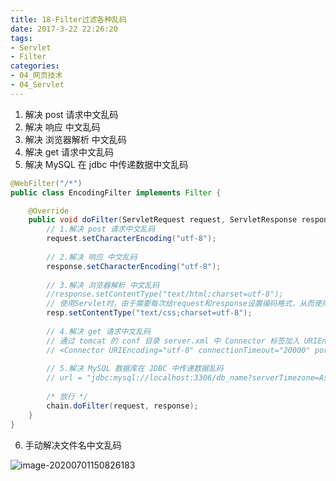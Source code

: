 ```yaml
---
title: 18-Filter过滤各种乱码
date: 2017-3-22 22:26:20
tags:
- Servlet
- Filter
categories: 
- 04_网页技术
- 04_Servlet
---
```




1. 解决 post 请求中文乱码
3. 解决 响应 中文乱码
4. 解决 浏览器解析 中文乱码
4. 解决 get 请求中文乱码
5. 解决 MySQL 在 jdbc 中传递数据中文乱码



```java
@WebFilter("/*")
public class EncodingFilter implements Filter {

	@Override
	public void doFilter(ServletRequest request, ServletResponse response, FilterChain chain)  throws IOException, ServletException {
		// 1.解决 post 请求中文乱码
		request.setCharacterEncoding("utf-8"); 
        
		// 2.解决 响应 中文乱码
		response.setCharacterEncoding("utf-8"); 
		
		// 3.解决 浏览器解析 中文乱码
		//response.setContentType("text/html;charset=utf-8");
        // 使用Servlet时，由于需要每次给request和response设置编码格式，从而使用了一个全局的过滤器，将每次的请求的数据变为 text/html 导致CSS文件无法解析，因此需要 修改响应编码格式为 text/css
        resp.setContentType("text/css;charset=utf-8");
        
		// 4.解决 get 请求中文乱码
		// 通过 tomcat 的 conf 目录 server.xml 中 Connector 标签加入 URIEncoding="UTF-8"
		// <Connector URIEncoding="utf-8" connectionTimeout="20000" port="8080" protocol="HTTP/1.1" redirectPort="8443"/>
		
		// 5.解决 MySQL 数据库在 JDBC 中传递数据乱码
		// url = "jdbc:mysql://localhost:3306/db_name?serverTimezone=Asia/Shanghai&useUnicode=true&characterEncoding=utf8&useSSL=false"
		
		/* 放行 */
		chain.doFilter(request, response);
	}
}
```



6. 手动解决文件名中文乱码

![image-20200701150826183](https://jy-imgs.oss-cn-beijing.aliyuncs.com/img/20200701150827.png)